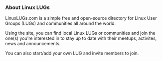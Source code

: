 
### About Linux LUGs
LinuxLUGs.com is a simple free and open-source directory for Linux User Groups (LUGs) and communities all around the world.

Using the site, you can find local Linux LUGs or communities and join the one(s) you're interested in to stay up to date with their meetups, activites, news and announcements.

You can also start/add your own LUG and invite members to join.